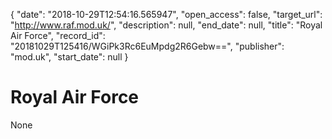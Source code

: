 {
  "date": "2018-10-29T12:54:16.565947", 
  "open_access": false, 
  "target_url": "http://www.raf.mod.uk/", 
  "description": null, 
  "end_date": null, 
  "title": "Royal Air Force", 
  "record_id": "20181029T125416/WGiPk3Rc6EuMpdg2R6Gebw==", 
  "publisher": "mod.uk", 
  "start_date": null
}

# Royal Air Force

None